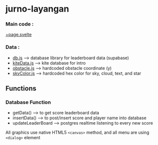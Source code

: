 # jurno-layangan

### Main code : 
[+page.svelte](https://github.com/louislugas/jurno-layangan/blob/main/src/routes/%2Bpage.svelte)

### Data :
- [db.js](https://github.com/louislugas/jurno-layangan/blob/main/src/lib/db.js) --> database library for leaderboard data (supabase)
- [kiteData.js](https://github.com/louislugas/jurno-layangan/blob/main/src/lib/kiteData.js) --> kite database for intro
- [obstacle.js](https://github.com/louislugas/jurno-layangan/blob/main/src/lib/obstacle.js) --> hardcoded obstacle coordinate (y)
- [skyColor.js](https://github.com/louislugas/jurno-layangan/blob/main/src/lib/skyColor.js) --> hardcoded hex color for sky, cloud, text, and star

## Functions

### Database Function
- getData() --> to get score leaderboard data
- insertData() --> to post/insert score and player name into database
- updateLeaderBoard --> postgres realtime listening to every new score

All graphics use native HTML5 `<canvas>` method, and all menu are using `<dialog>` element



